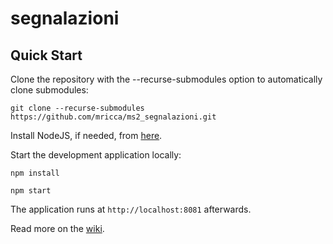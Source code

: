 segnalazioni
==========

Quick Start
------------

Clone the repository with the --recurse-submodules option to automatically clone submodules:

`git clone --recurse-submodules https://github.com/mricca/ms2_segnalazioni.git`

Install NodeJS, if needed, from [here](https://nodejs.org/en/blog/release/v0.12.7/).

Start the development application locally:

`npm install`

`npm start`

The application runs at `http://localhost:8081` afterwards.

Read more on the [wiki](https://github.com/mricca/ms2_segnalazioni/wiki).
